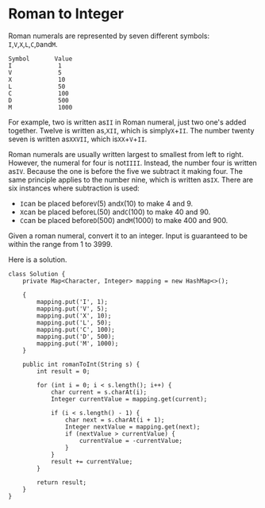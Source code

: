 # Roman to Integer

Roman numerals are represented by seven different symbols: `I`,`V`,`X`,`L`,`C`,`D`and`M`.

```
Symbol       Value
I             1
V             5
X             10
L             50
C             100
D             500
M             1000
```

For example, two is written as`II` in Roman numeral, just two one's added together. Twelve is written as,`XII`, which is simply`X`+`II`. The number twenty seven is written as`XXVII`, which is`XX`+`V`+`II`.

Roman numerals are usually written largest to smallest from left to right. However, the numeral for four is not`IIII`. Instead, the number four is written as`IV`. Because the one is before the five we subtract it making four. The same principle applies to the number nine, which is written as`IX`. There are six instances where subtraction is used:

* `I`can be placed before`V`\(5\) and`X`\(10\) to make 4 and 9. 
* `X`can be placed before`L`\(50\) and`C`\(100\) to make 40 and 90. 
* `C`can be placed before`D`\(500\) and`M`\(1000\) to make 400 and 900.

Given a roman numeral, convert it to an integer. Input is guaranteed to be within the range from 1 to 3999.

Here is a solution.

```
class Solution {
    private Map<Character, Integer> mapping = new HashMap<>();

    {
        mapping.put('I', 1);
        mapping.put('V', 5);
        mapping.put('X', 10);
        mapping.put('L', 50);
        mapping.put('C', 100);
        mapping.put('D', 500);
        mapping.put('M', 1000);
    }

    public int romanToInt(String s) {
        int result = 0;

        for (int i = 0; i < s.length(); i++) {
            char current = s.charAt(i);
            Integer currentValue = mapping.get(current);

            if (i < s.length() - 1) {
                char next = s.charAt(i + 1);
                Integer nextValue = mapping.get(next);
                if (nextValue > currentValue) {
                    currentValue = -currentValue;
                }
            }
            result += currentValue;
        }

        return result;
    }
}
```



